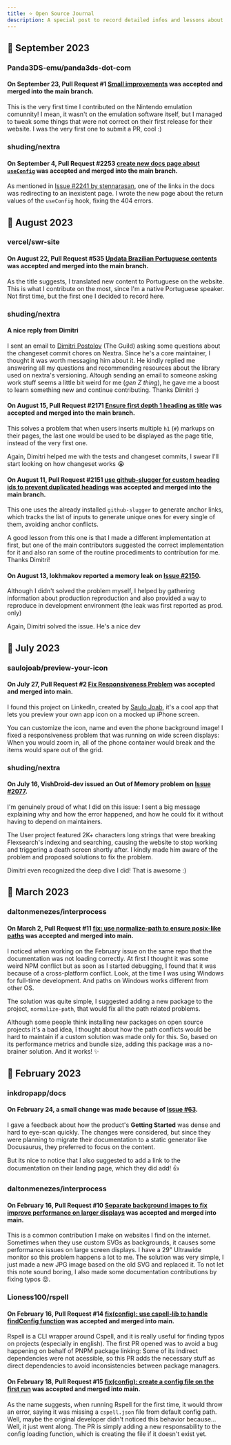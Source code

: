```yaml
---
title: ⭐ Open Source Journal
description: A special post to record detailed infos and lessons about my open source experience.
---
```


## 📅 September 2023

### Panda3DS-emu/panda3ds-dot-com

#### On September 23, Pull Request #1 [Small improvements](https://github.com/Panda3DS-emu/panda3ds-dot-com/pull/1) was accepted and merged into the main branch.

This is the very first time I contributed on the Nintendo emulation comunnity! I mean, it wasn't on the emulation software itself, but I managed to tweak some things that were not correct on their first release for their website. I was the very first one to submit a PR, cool :)

### shuding/nextra

#### On September 4, Pull Request #2253 [create new docs page about `useConfig`](https://github.com/shuding/nextra/pull/2253) was accepted and merged into the main branch.

As mentioned in [Issue #2241 by stennarasan](https://github.com/shuding/nextra/issues/2241), one of the links in the docs was
redirecting to an inexistent page. I wrote the new page about the return values of the `useConfig` hook, fixing the 404 errors.

## 📅 August 2023

### vercel/swr-site

#### On August 22, Pull Request #535 [Updata Brazilian Portuguese contents](https://github.com/vercel/swr-site/pull/535) was accepted and merged into the main branch.

As the title suggests, I translated new content to Portuguese on the website.
This is what I contribute on the most, since I'm a native Portuguese speaker.
Not first time, but the first one I decided to record here.

### shuding/nextra

#### A nice reply from Dimitri

I sent an email to [Dimitri Postolov](https://github.com/B2o5T) (The Guild)
asking some questions about the changeset commit chores on Nextra.
Since he's a core maintainer, I thought it was worth messaging him about it.
He kindly replied me answering all my questions and recommending resources about
the library used on nextra's versioning.
Altough sending an email to someone asking work stuff seems a little bit
weird for me (_gen Z thing_), he gave me a boost to learn something new and
continue contributing. Thanks Dimitri :)

#### On August 15, Pull Request #2171 [Ensure first depth 1 heading as title](https://github.com/shuding/nextra/pull/2171) was accepted and merged into the main branch.

This solves a problem that when users inserts multiple `h1` (`#`)
markups on their pages, the last one would be used to be displayed
as the page title, instead of the very first one.

Again, Dimitri helped me with the tests and changeset commits, I swear I'll
start looking on how changeset works 😭

#### On August 11, Pull Request #2151 [use github-slugger for custom heading ids to prevent duplicated headings](https://github.com/shuding/nextra/pull/2151) was accepted and merged into the main branch.

This one uses the already installed `github-slugger` to generate anchor links, which tracks the
list of inputs to generate unique ones for every single of them, avoiding anchor conflicts.

A good lesson from this one is that I made a different implementation at first, but one of the
main contributors suggested the correct implementation for it and also ran some of the routine
procediments to contribution for me. Thanks Dimitri!

#### On August 13, lokhmakov reported a memory leak on [Issue #2150](https://github.com/shuding/nextra/issues/2150).

Although I didn't solved the problem myself, I helped by gathering information about production
reproduction and also provided a way to reproduce in development environment
(the leak was first reported as prod. only)

Again, Dimitri solved the issue. He's a nice dev

## 📅 July 2023

### saulojoab/preview-your-icon

#### On July 27, Pull Request #2 [Fix Responsiveness Problem](https://github.com/saulojoab/preview-your-icon/pull/2) was accepted and merged into main.

I found this project on LinkedIn, created by [Saulo Joab](https://www.linkedin.com/in/saulojoab/),
it's a cool app that lets you preview your own app icon on a mocked up iPhone screen.

You can customize the icon, name and even the phone background image! I fixed a responsiveness
problem that was running on wide screen displays: When you would zoom in, all of the
phone container would break and the items would spare out of the grid.

### shuding/nextra

#### On July 16, VishDroid-dev issued an Out of Memory problem on [Issue #2077](https://github.com/shuding/nextra/issues/2077).

I'm genuinely proud of what I did on this issue: I sent a big message explaining why and
how the error happened, and how he could fix it without having to depend on maintainers.

The User project featured 2K+ characters long strings that were breaking Flexsearch's
indexing and searching, causing the website to stop working and triggering a death screen
shortly after. I kindly made him aware of the problem and proposed solutions to fix the
problem.

Dimitri even recognized the deep dive I did! That is awesome :)

## 📅 March 2023

### daltonmenezes/interprocess

#### On March 2, Pull Request #11 [fix: use normalize-path to ensure posix-like paths](https://github.com/daltonmenezes/interprocess/pull/11) was accepted and merged into main.

I noticed when working on the February issue on the same repo that the documentation
was not loading correctly. At first I thought it was some weird NPM conflict but
as soon as I started debugging, I found that it was because of a cross-platform conflict.
Look, at the time I was using Windows for full-time development. And paths on Windows works
different from other OS.

The solution was quite simple, I suggested adding a new package to the project,
`normalize-path`, that would fix all the path related problems.

Although some people think installing new packages on open source projects it's a bad
idea, I thought about how the path conflicts would be hard to maintain if a custom
solution was made only for this. So, based on its performance metrics and bundle size,
adding this package was a no-brainer solution. And it works! ✨

## 📅 February 2023

### inkdropapp/docs

#### On February 24, a small change was made because of [Issue #63](https://github.com/inkdropapp/docs/issues/63).

I gave a feedback about how the product's **Getting Started** was dense and hard
to eye-scan quickly. The changes were considered, but since they were planning
to migrate their documentation to a static generator like Docusaurus, they
preferred to focus on the content.

But its nice to notice that I also suggested to add a link to the documentation
on their landing page, which they did add! 👍

### daltonmenezes/interprocess

#### On February 16, Pull Request #10 [Separate background images to fix improve performance on larger displays](https://github.com/daltonmenezes/interprocess/pull/10) was accepted and merged into main.

This is a common contribution I make on websites I find on the internet. Sometimes
when they use custom SVGs as backgrounds, it causes some performance issues on large
screen displays. I have a 29" Ultrawide monitor so this problem happens a lot to me.
The solution was very simple, I just made a new JPG image based on the old SVG and
replaced it. To not let this note sound boring, I also made some documentation contributions
by fixing typos 😝.

### Lioness100/rspell

#### On February 16, Pull Request #14 [fix(config): use cspell-lib to handle findConfig function](https://github.com/Lioness100/rspell/pull/14) was accepted and merged into main.

Rspell is a CLI wrapper around Cspell, and it is really useful for finding typos
on projects (especially in english). The first PR opened was to avoid a bug happening
on behalf of PNPM package linking: Some of its indirect dependencies were not acessible,
so this PR adds the necessary stuff as direct dependencies to avoid inconsistencies
between package managers.

#### On February 18, Pull Request #15 [fix(config): create a config file on the first run](https://github.com/Lioness100/rspell/pull/15) was accepted and merged into main.

As the name suggests, when running Rspell for the first time, it would throw an error,
saying it was missing a `cspell.json` file from default config path. Well, maybe
the original developer didn't noticed this behavior because... Well, it just went along.
The PR is simply adding a new responsability to the config loading function, which is
creating the file if it doesn't exist yet.
